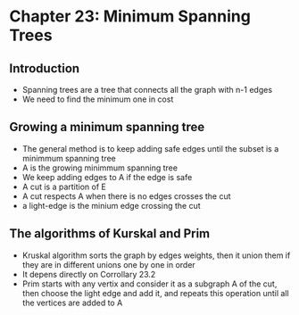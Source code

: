 # Chapter 23: Minimum Spanning Trees

## Introduction

- Spanning trees are a tree that connects all the graph with n-1 edges
- We need to find the minimum one in cost

## Growing a minimum spanning tree

- The general method is to keep adding safe edges until the subset is a minimmum spanning tree
- A is the growing minimmum spanning tree
- We keep adding edges to A if the edge is safe
- A cut is a partition of E
- A cut respects A when there is no edges crosses the cut
- a light-edge is the minium edge crossing the cut

## The algorithms of Kurskal and Prim

- Kruskal algorithm sorts the graph by edges weights, then it union them if they are in different unions one by one in order
- It depens directly on Corrollary 23.2
- Prim starts with any vertix and consider it as a subgraph A of the cut, then choose the light edge and add it, and repeats this operation until all the vertices are added to A
